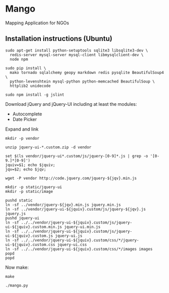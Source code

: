 # Mango

Mapping Application for NGOs

## Installation instructions (Ubuntu)

    sudo apt-get install python-setuptools sqlite3 libsqlite3-dev \
      redis-server mysql-server mysql-client libmysqlclient-dev \
      node npm

    sudo pip install \
      mako tornado sqlalchemy geopy markdown redis pysqlite BeautifulSoup4 \
      python-levenshtein mysql-python python-memcached BeautifulSoup \
      httplib2 unidecode
      
    sudo npm install -g jslint

Download jQuery and jQuery-UI including at least the modules:

-   Autocomplete
-   Date Picker

Expand and link
    
    mkdir -p vendor

    unzip jquery-ui-*.custom.zip -d vendor

    set $(ls vendor/jquery-ui*.custom/js/jquery-[0-9]*.js | grep -o '[0-9.]*[0-9]')
    jquiv=$1; echo $jquiv;
    jqv=$2; echo $jqv;

    wget -P vendor http://code.jquery.com/jquery-${jqv}.min.js

    mkdir -p static/jquery-ui
    mkdir -p static/image

    pushd static
    ln -sf ../vendor/jquery-${jqv}.min.js jquery.min.js
    ln -sf ../vendor/jquery-ui-${jquiv}.custom/js/jquery-${jqv}.js jquery.js
    pushd jquery-ui
    ln -sf ../../vendor/jquery-ui-${jquiv}.custom/js/jquery-ui-${jquiv}.custom.min.js jquery-ui.min.js
    ln -sf ../../vendor/jquery-ui-${jquiv}.custom/js/jquery-ui-${jquiv}.custom.js jquery-ui.js
    ln -sf ../../vendor/jquery-ui-${jquiv}.custom/css/*/jquery-ui-${jquiv}.custom.css jquery-ui.css
    ln -sf ../../vendor/jquery-ui-${jquiv}.custom/css/*/images images
    popd
    popd
    
    
Now make:

    make

    ./mango.py